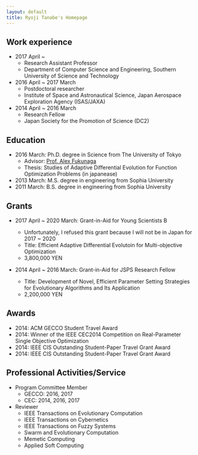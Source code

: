 ```yaml
---
layout: default
title: Ryoji Tanabe's Homepage
---
```


## Work experience

* 2017 April ~
  * Research Assistant Professor
  * Department of Computer Science and Engineering, Southern University of Science and Technology
* 2016 April ~ 2017 March
  * Postdoctoral researcher
  * Institute of Space and Astronautical Science, Japan Aerospace Exploration Agency (ISAS/JAXA)
* 2014 April ~ 2016 March
  * Research Fellow
  * Japan Society for the Promotion of Science (DC2)

## Education

* 2016 March: Ph.D. degree in Science from The University of Tokyo
  * Advisor: [Prof. Alex Fukunaga](http://metahack.org/index.html)
  * Thesis: Studies of Adaptive Differential Evolution for Function Optimization Problems (in japanease)
* 2013 March: M.S. degree in engineering from Sophia University
* 2011 March: B.S. degree in engineering from Sophia University

## Grants

* 2017 April ~ 2020 March: Grant-in-Aid for Young Scientists B
  * Unfortunately, I refused this grant because I will not be in Japan for 2017 ~ 2020
  * Title: Efficient Adaptive Differential Evolutoin for Multi-objective Optimization
  * 3,800,000 YEN

* 2014 April ~ 2016 March: Grant-in-Aid for JSPS Research Fellow
  * Title: Development of Novel, Efficient Parameter Setting Strategies for Evolutionary Algorithms and Its Application 
  * 2,200,000 YEN

## Awards

* 2014: ACM GECCO Student Travel Award
* 2014: Winner of the IEEE CEC2014 Competition on Real-Parameter Single Objective Optimization
* 2014: IEEE CIS Outstanding Student-Paper Travel Grant Award
* 2014: IEEE CIS Outstanding Student-Paper Travel Grant Award

## Professional Activities/Service

* Program Committee Member
  * GECCO: 2016, 2017
  * CEC: 2014, 2016, 2017
* Reviewer
  * IEEE Transactions on Evolutionary Computation
  * IEEE Transactions on Cybernetics
  * IEEE Transactions on Fuzzy Systems
  * Swarm and Evolutionary Computation
  * Memetic Computing
  * Applied Soft Computing


